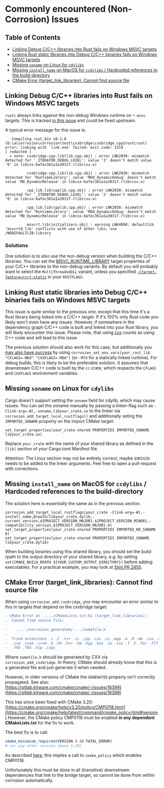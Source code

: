# Commonly encountered (Non-Corrosion) Issues

## Table of Contents

- [Linking Debug C/C++ libraries into Rust fails on Windows MSVC targets](#linking-debug-cc-libraries-into-rust-fails-on-windows-msvc-targets)
- [Linking Rust static libraries into Debug C/C++ binaries fails on Windows MSVC targets](#linking-rust-static-libraries-into-debug-cc-binaries-fails-on-windows-msvc-targets)
- [Missing `soname` on Linux for `cdylibs`](#missing-soname-on-linux-for-cdylibs)
- [Missing `install_name` on MacOS for `ccdylibs` / Hardcoded references to the build-directory](#missing-installname-on-macos-for-ccdylibs--hardcoded-references-to-the-build-directory)
- [CMake Error (target_link_libraries): Cannot find source file](#cmake-error-target_link_libraries-cannot-find-source-file)

## Linking Debug C/C++ libraries into Rust fails on Windows MSVC targets

`rustc` always links against the non-debug Windows runtime on `*-msvc` targets.
This is tracked [in this issue](https://github.com/rust-lang/rust/issues/39016)
and could be fixed upstream.

A typical error message for this issue is:

```
   Compiling rust_bin v0.1.0 (D:\a\corrosion\corrosion\test\cxxbridge\cxxbridge_cpp2rust\rust)
error: linking with `link.exe` failed: exit code: 1319
[ redacted ]
  = note: cxxbridge-cpp.lib(lib.cpp.obj) : error LNK2038: mismatch detected for '_ITERATOR_DEBUG_LEVEL': value '2' doesn't match value '0' in libcxx-bafec361a1a30317.rlib(cxx.o)

          cxxbridge-cpp.lib(lib.cpp.obj) : error LNK2038: mismatch detected for 'RuntimeLibrary': value 'MDd_DynamicDebug' doesn't match value 'MD_DynamicRelease' in libcxx-bafec361a1a30317.rlib(cxx.o)

          cpp_lib.lib(cpplib.cpp.obj) : error LNK2038: mismatch detected for '_ITERATOR_DEBUG_LEVEL': value '2' doesn't match value '0' in libcxx-bafec361a1a30317.rlib(cxx.o)

          cpp_lib.lib(cpplib.cpp.obj) : error LNK2038: mismatch detected for 'RuntimeLibrary': value 'MDd_DynamicDebug' doesn't match value 'MD_DynamicRelease' in libcxx-bafec361a1a30317.rlib(cxx.o)

          msvcrt.lib(initializers.obj) : warning LNK4098: defaultlib 'msvcrtd.lib' conflicts with use of other libs; use /NODEFAULTLIB:library
```

### Solutions

One solution is to also use the non-debug version when building the C/C++ libraries. 
You can set the [MSVC_RUNTIME_LIBRARY] target properties of your C/C++ libraries to the non-debug variants.
By default you will probably want to select the `MultiThreadedDLL` variant, unless you specified
[`-Ctarget-feature=+crt-static`](https://rust-lang.github.io/rfcs/1721-crt-static.html) in your
`RUSTFLAGS`.


[MSVC_RUNTIME_LIBRARY]: https://cmake.org/cmake/help/latest/prop_tgt/MSVC_RUNTIME_LIBRARY.html#prop_tgt:MSVC_RUNTIME_LIBRARY

## Linking Rust static libraries into Debug C/C++ binaries fails on Windows MSVC targets

This issue is quite similar to the previous one, except that this time it's a Rust library being linked
into a C/C++ target. If it's 100% only Rust code you likely won't even have any issues.
However, if somewhere in the dependency graph C/C++ code is built and linked into your Rust library,
you will likely encounter this issue. Please note, that using [cxx] counts as using C++ code and will
lead to this issue.

The previous solution should also work for this case, but additionally you [may also
have success](https://github.com/rust-lang/rust/issues/39016#issuecomment-853964918) by using 
`corrosion_set_env_vars(your_rust_lib "CFLAGS=-MDd" "CXXFLAGS=-MDd")` (or `-MTd` for a statically linked
runtime).
For debug builds, this is likely to be the preferable solution. It assumes that downstream C/C++ code
is built by the `cc` crate, which respects the `CFLAGS` and `CXXFLAGS` environment variables.

[cxx]: https://github.com/dtolnay/cxx


## Missing `soname` on Linux for `cdylibs`

Cargo doesn't support setting the `soname` field for cdylib, which may cause issues.
You can set the soname manually by passing a linker-flag such as `-Clink-arg=-Wl,-soname,libyour_crate.so`
to the linker via `corrosion_add_target_local_rustflags()` and additionally seting the `IMPORTED_SONAME`
property on the import CMake target:  
```
set_target_properties(your_crate-shared PROPERTIES IMPORTED_SONAME libyour_crate.so)
```
Replace `your_crate` with the name of your shared library as defined in the `[lib]` section of your Cargo.toml
Manifest file.

Attention: The Linux section may not be entirely correct, maybe `$ORIGIN` needs to be added to the linker arguments.
Feel free to open a pull-request with corrections.

## Missing `install_name` on MacOS for `ccdylibs` / Hardcoded references to the build-directory

The solution here is essentially the same as in the previous section.
```
corrosion_add_target_local_rustflags(your_crate -Clink-arg=-Wl,-install_name,@rpath/libyour_crate.dylib,-current_version,${PROJECT_VERSION_MAJOR}.${PROJECT_VERSION_MINOR},-compatibility_version,${PROJECT_VERSION_MAJOR}.0)
set_target_properties(your_crate-shared PROPERTIES IMPORTED_NO_SONAME 0)
set_target_properties(your_crate-shared PROPERTIES IMPORTED_SONAME libyour_crate.dylib)
```
When building binaries using this shared library, you should set the build rpath to the output directory of
your shared library, e.g. by setting `set(CMAKE_BUILD_RPATH ${YOUR_CUSTOM_OUTPUT_DIRECTORY})` before adding
executables.
For a practical example, you may look at [Slint PR 2455](https://github.com/slint-ui/slint/pull/2455).

## CMake Error (target_link_libraries): Cannot find source file

When using `corrosion_add_cxxbridge`, you may encounter an error similar to this in targets that depend on the cxxbridge target:

```diff
- CMake Error at ...../CMakeLists.txt:61 (target_link_libraries):
-  Cannot find source file:
-
-    ...../corrosion_generated/..../somefile.h
-
-  Tried extensions .c .C .c++ .cc .cpp .cxx .cu .mpp .m .M .mm .ixx .cppm
-  .ccm .cxxm .c++m .h .hh .h++ .hm .hpp .hxx .in .txx .f .F .for .f77 .f90
-  .f95 .f03 .hip .ispc
```

Where `somefile.h` should be generated by CXX via `corrosion_add_cxxbridge`.
In theory, CMake should already know that this is a generated file and just generate it when needed.

However, in older versions of CMake the `GENERATED` property isn't correctly propagated.
See also: [https://gitlab.kitware.com/cmake/cmake/-/issues/18399](https://gitlab.kitware.com/cmake/cmake/-/issues/18399)

This has since been fixed with CMake 3.20: [https://cmake.org/cmake/help/v3.20/policy/CMP0118.html](https://cmake.org/cmake/help/latest/command/cmake_policy.html#version)
However, the CMake policy CMP0118 must be enabled **in any dependent CMakeLists.txt** for the fix to work.

The best fix is to call:
```cmake
cmake_minimium_required(VERSION 3.20 FATAL_ERROR)
# (or any other version above 3.20)
```
As described [here](https://cmake.org/cmake/help/latest/command/cmake_policy.html#version), this implies a call to `cmake_policy` which enables CMP0118.

Unfortunately this must be done in all (transitive) downstream dependencies that link to the bridge target, so cannot be done from within corrosion automatically.
